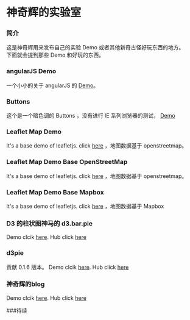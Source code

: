 # 神奇辉的实验室

### 简介
这是神奇辉用来发布自己的实验 Demo 或者其他新奇古怪好玩东西的地方。  
下面就会提到那些 Demo 和好玩的东西。

### angularJS Demo
一个小小的关于 angularJS 的 [Demo](http://shenqihui.github.io/lab/demo/angular)。

### Buttons
这个是一个暗色调的 Buttons ，没有进行 IE 系列浏览器的测试， [Demo](http://shenqihui.github.io/lab/demo/buttons)


### Leaflet Map Demo
It's a base demo of leafletjs. click [here](http://shenqihui.github.io/lab/leaflet/) ，地图数据基于 openstreetmap。

### Leaflet Map Demo Base OpenStreetMap
It's a base demo of leafletjs. click [here](http://shenqihui.github.io/lab/leaflet/openstreetmap.html) ，地图数据基于 openstreetmap。

### Leaflet Map Demo Base Mapbox
It's a base demo of leafletjs. click [here](http://shenqihui.github.io/lab/leaflet/mapbox.html) ，地图数据基于 Mapbox

### D3 的柱状图神马的 d3.bar.pie
Demo clcik [here](http://shenqihui.github.io/lab/d3.bar.pie). Hub click [here](https://github.com/shenqihui/lab/tree/gh-pages/d3.bar.pie/)

### d3pie
贡献 0.1.6 版本。
Demo clcik [here](http://d3pie.org/website/examples/update_data.html). Hub click [here](https://github.com/shenqihui/d3pie/)

### 神奇辉的blog
Demo clcik [here](http://shenqihui.github.io/). Hub click [here](https://github.com/shenqihui/shenqihui.github.io/)

###待续
